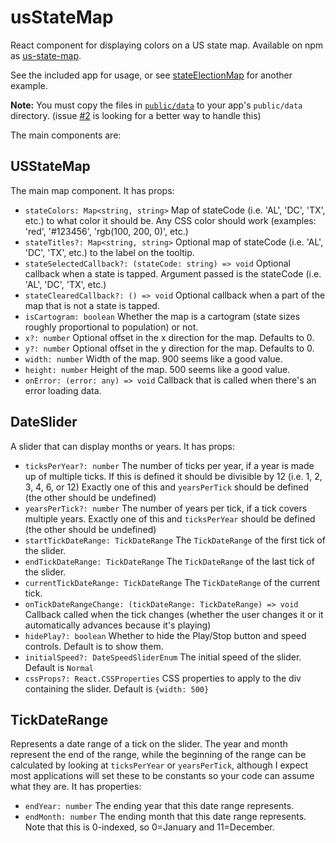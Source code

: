 # usStateMap
React component for displaying colors on a US state map. Available on npm as [us-state-map](https://www.npmjs.com/package/us-state-map).

See the included app for usage, or see [stateElectionMap](https://github.com/gregstoll/stateElectionMap) for another example.

**Note:** You must copy the files in [`public/data`](https://github.com/gregstoll/usStateMap/tree/master/public/data) to your app's `public/data` directory.  (issue [#2](https://github.com/gregstoll/usStateMap/issues/2) is looking for a better way to handle this)

The main components are:

## USStateMap
The main map component.  It has props:
  - `stateColors: Map<string, string>`
     Map of stateCode (i.e. 'AL', 'DC', 'TX', etc.) to what color it should be.
     Any CSS color should work (examples: 'red', '#123456', 'rgb(100, 200, 0)', etc.)
  - `stateTitles?: Map<string, string>`
     Optional map of stateCode (i.e. 'AL', 'DC', 'TX', etc.) to the label on the tooltip.
  - `stateSelectedCallback?: (stateCode: string) => void`
     Optional callback when a state is tapped.  Argument passed is the stateCode (i.e. 'AL', 'DC', 'TX', etc.)
  - `stateClearedCallback?: () => void`
     Optional callback when a part of the map that is not a state is tapped.
  - `isCartogram: boolean`
     Whether the map is a cartogram (state sizes roughly proportional to population) or not.
  - `x?: number`
     Optional offset in the x direction for the map. Defaults to 0.
  - `y?: number`
     Optional offset in the y direction for the map. Defaults to 0.
  - `width: number`
     Width of the map. 900 seems like a good value.
  - `height: number`
     Height of the map. 500 seems like a good value.
  - `onError: (error: any) => void`
     Callback that is called when there's an error loading data.

## DateSlider
A slider that can display months or years.  It has props:
  - `ticksPerYear?: number`
     The number of ticks per year, if a year is made up of multiple ticks.  If this
     is defined it should be divisible by 12 (i.e. 1, 2, 3, 4, 6, or 12)
     Exactly one of this and `yearsPerTick` should be defined (the other should be undefined)
  - `yearsPerTick?: number`
     The number of years per tick, if a tick covers multiple years.
     Exactly one of this and `ticksPerYear` should be defined (the other should be undefined)
  - `startTickDateRange: TickDateRange`
     The `TickDateRange` of the first tick of the slider.
  - `endTickDateRange: TickDateRange`
     The `TickDateRange` of the last tick of the slider.
  - `currentTickDateRange: TickDateRange`
     The `TickDateRange` of the current tick.
  - `onTickDateRangeChange: (tickDateRange: TickDateRange) => void`
     Callback called when the tick changes (whether the user changes it or
     it automatically advances because it's playing)
  - `hidePlay?: boolean`
     Whether to hide the Play/Stop button and speed controls.  Default
     is to show them.
  - `initialSpeed?: DateSpeedSliderEnum`
     The initial speed of the slider.  Default is `Normal`
  - `cssProps?: React.CSSProperties`
     CSS properties to apply to the div containing the slider.  Default is 
     `{width: 500}`

## TickDateRange
Represents a date range of a tick on the slider.
The year and month represent the end of the range, while the beginning of the range can be calculated by looking at `ticksPerYear` or `yearsPerTick`, although I expect most applications will set these to be constants so your code can assume what they are.
It has properties:
  - `endYear: number`
     The ending year that this date range represents.
  - `endMonth: number`
     The ending month that this date range represents.
     Note that this is 0-indexed, so 0=January and 11=December.

